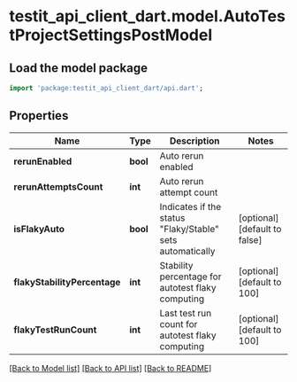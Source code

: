 # testit_api_client_dart.model.AutoTestProjectSettingsPostModel

## Load the model package
```dart
import 'package:testit_api_client_dart/api.dart';
```

## Properties
Name | Type | Description | Notes
------------ | ------------- | ------------- | -------------
**rerunEnabled** | **bool** | Auto rerun enabled | 
**rerunAttemptsCount** | **int** | Auto rerun attempt count | 
**isFlakyAuto** | **bool** | Indicates if the status \"Flaky/Stable\" sets automatically | [optional] [default to false]
**flakyStabilityPercentage** | **int** | Stability percentage for autotest flaky computing | [optional] [default to 100]
**flakyTestRunCount** | **int** | Last test run count for autotest flaky computing | [optional] [default to 100]

[[Back to Model list]](../README.md#documentation-for-models) [[Back to API list]](../README.md#documentation-for-api-endpoints) [[Back to README]](../README.md)


